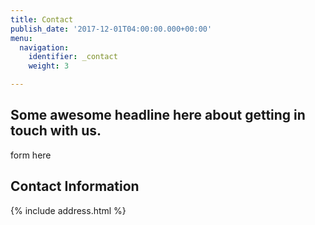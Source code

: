 ```yaml
---
title: Contact
publish_date: '2017-12-01T04:00:00.000+00:00'
menu:
  navigation:
    identifier: _contact
    weight: 3

---
```

## Some awesome headline here about getting in touch with us.

form here

## Contact Information

{% include address.html %}
